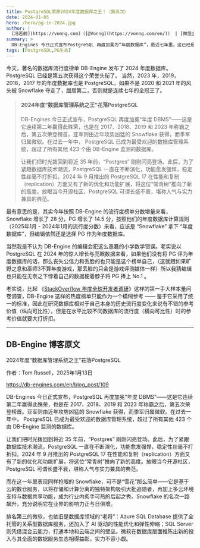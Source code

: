 ```yaml
---
title: PostgreSQL荣获2024年度数据库之王！（第五次）
date: 2024-01-05
hero: /hero/pg-in-2024.jpg
author: |
  [冯若航](https://vonng.com)（[@Vonng](https://vonng.com/en/)） | [微信公众号](https://mp.weixin.qq.com/s/nm7wQ8U13YqO7SP2tI9PHw)
summary: >
  DB-Engines 今日正式宣布PostgreSQL 再度加冕为“年度数据库”，最近七年里，这已经是PG第五次获得此荣誉头衔，要不是中间有两年被Snowflake抢了风头，数据库世界几乎都变成PG的独角秀场了。
tags: [PostgreSQL,PG生态]
---
```




今天，著名的数据库流行度榜单 DB-Engine 发布了 2024 年度数据库。PostgreSQL 已经是第五次获得这个荣誉头衔了。
当然，2023 年，2019，2018，2017 年的年度数据库也是 PostgreSQL，如果不是 2020 和 2021 年的风头被 Snowflake 夺走了，屈居第二，否则就是连续七年的全冠王了。

> #### 2024年度“数据库管理系统之王”花落PostgreSQL
>
> DB-Engines 今日正式宣布，PostgreSQL 再度加冕“年度 DBMS”——这是它连续第二年赢得此殊荣，也是在 2017、2018、2019 和 2023 年称霸之后，第五次荣登榜首。亚军则由近年攻势凶猛的 Snowflake 获得，而季军归属微软。在过去一年中， PostgreSQL 已成为最受欢迎的数据库管理系统，超过了所有其他 423 个由 DB-Engine 监测的数据库。
>
> 让我们把时光拨回到将近 35 年前，“Postgres” 刚刚闪亮登场。此后，为了紧跟数据库技术潮流，PostgreSQL 一直在不断演化，功能愈发强悍，稳定性丝毫不打折扣。2024 年 9 月推出的 PostgreSQL 17 在性能和复制（replication）方面又有了新的优化和功能扩展，将这位“常青树”推向了新的高度。放眼当今开源社区，PostgreSQL 可谓长盛不衰，堪称人气与实力兼具的典范。


最有意思的是，其实今年按照 DB-Engine 的流行度榜单分数增量来看，Snowflake 增长了 28 分，PG 增长了 14.5 分，按照他们的年度数据库计算规则（2025年1月 - 2024年1月的流行度分数）来看，应该是 “Snowflake” 拿下 “年度数据库”，但编辑依然还是选择 PG 作为年度数据库。


当然我是不认为 DB-Engine 的编辑会犯这么愚蠢的小学数学错误。老实说以 PostgreSQL 在 2024 年的惊人增长与亮眼数据来看，如果他们没有将 PG 评为年度数据库的话，那么丧失公信力和丢脸的也只能是这个榜单自己，（这就跟如果旷野之息和巫师3不算年度游戏，那丢脸的只会是游戏评测媒体一样）所以我猜编辑也只能在无奈之下悖着自己的数据梗着脖子将 PG 捧上 No.1 。

老实说，比起 《[StackOverflow 年度全球开发者调研](https://mp.weixin.qq.com/s/VD_o1HIUVQHmHGcAS4UNwA)》这样的第一手大样本量问卷调查，DB-Engine 这样的热度榜单只能作为一个模糊参考 —— 鉴于它采用了统一的标准，因此在研究数据库相对于自己本身的历史流行度变化来说有不错的参考价值（纵向可比性），但是在水平比较不同数据库的流行度（横向可比性）时的参考价值就要大打折扣。


------

## DB-Engine 博客原文

2024年度“数据库管理系统之王”花落PostgreSQL

作者：Tom Russell，2025年1月13日

https://db-engines.com/en/blog_post/109

DB-Engines 今日正式宣布，PostgreSQL 再度加冕“年度 DBMS”——这是它连续第二年赢得此殊荣，也是在 2017、2018、2019 和 2023 年称霸之后，第五次荣登榜首。亚军则由近年攻势凶猛的 Snowflake 获得，而季军归属微软。在过去一年中， PostgreSQL 已成为最受欢迎的数据库管理系统，超过了所有其他 423 个由 DB-Engine 监测的数据库。

让我们把时光拨回到将近 35 年前，“Postgres” 刚刚闪亮登场。此后，为了紧跟数据库技术潮流，PostgreSQL 一直在不断演化，功能愈发强悍，稳定性丝毫不打折扣。2024 年 9 月推出的 PostgreSQL 17 在性能和复制（replication）方面又有了新的优化和功能扩展，将这位“常青树”推向了新的高度。放眼当今开源社区，PostgreSQL 可谓长盛不衰，堪称人气与实力兼具的典范。

而在这一年里表现同样抢眼的 Snowflake，可不是“雪花”那么简单——它是基于云的数仓服务，以将存储和计算分离的独特架构吸引大批追随者，再加上多云环境支持与数据共享功能，成为行业内炙手可热的后起之秀。Snowflake 的名次一路飙升，充分说明它在业界的影响力正与日俱增。

排名第三的微软，也依旧是数据库领域的“老将”：Azure SQL Database 提供了全托管的关系型数据库服务，还加入了 AI 驱动的性能优化和弹性伸缩；SQL Server 则凭借混合云能力，打通本地和云端之间的壁垒。微软在数据库层面推陈出新的投入与其全面的数据服务生态相得益彰，实力不容小觑。